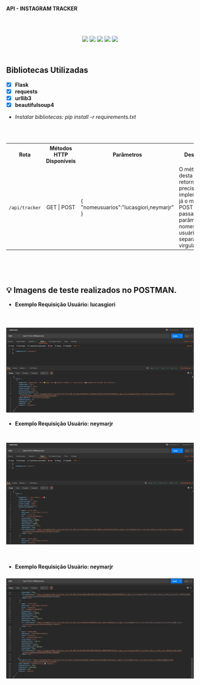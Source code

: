 
<br>
<b>API - INSTAGRAM TRACKER</b>
<br>
<br>
<br>
<br>

<span align="center">

![](https://img.shields.io/github/last-commit/LucasGiori/API-INSTAGRAM-TRACKER)
![](https://img.shields.io/github/commit-activity/m/LucasGiori/API-INSTAGRAM-TRACKER)
![](https://img.shields.io/github/repo-size/LucasGiori/API-INSTAGRAM-TRACKER)
![](https://img.shields.io/github/languages/count/LucasGiori/API-INSTAGRAM-TRACKER)
![](https://img.shields.io/github/languages/top/LucasGiori/API-INSTAGRAM-TRACKER)

</span>


<br>

## Bibliotecas Utilizadas

- [x] **Flask**
- [x] **requests**
- [x] **urllib3**
- [x] **beautifulsoup4**
- *Instalar bibliotecas: pip install -r requirements.txt*




<br><br>
<table style="width:100%">
  <tr>
    <th>Rota</th>
    <th>Métodos HTTP Disponíveis</th>
    <th>Parâmetros</th>
    <th>Descrição</th>
  </tr>
  <tr>
    <td><code>/api/tracker</code></td>
    <td align="center">GET | POST</td>
    <td>
        {
        "nomeusuarios":"lucasgiori,neymarjr"
        }
    </td>
    <td>O método GET desta rota retorna ainda precisa ser implementado, já o método POST pode passar parâmetros do nomes de usuário separados por virgulas.</td>
  </tr>
  
</table>
<br><br><br>

## :bulb: Imagens de teste realizados no POSTMAN.

- **Exemplo Requisição Usuário: lucasgiori**

<br>
<h3 align="center">
    <img 
        alt="Screenshot da aplicação" 
        title="Screenshot da aplicação"
        width="800px"
        src="./.github/lucasgiori.PNG"
    >
</h3>

- **Exemplo Requisição Usuário: neymarjr**

<h3 align="center">
<br>
    <img 
        alt="Screenshot da aplicação" 
        title="Screenshot da aplicação"
        width="800px"
        src="./.github/neymarrequest.PNG"
    >
</h3>
<br>

- **Exemplo Requisição Usuário: neymarjr**

<h3 align="center">
    <img 
        alt="Screenshot da aplicação" 
        title="Screenshot da aplicação"
        width="800px"
        src="./.github/neymar.PNG"
    >
</h3>